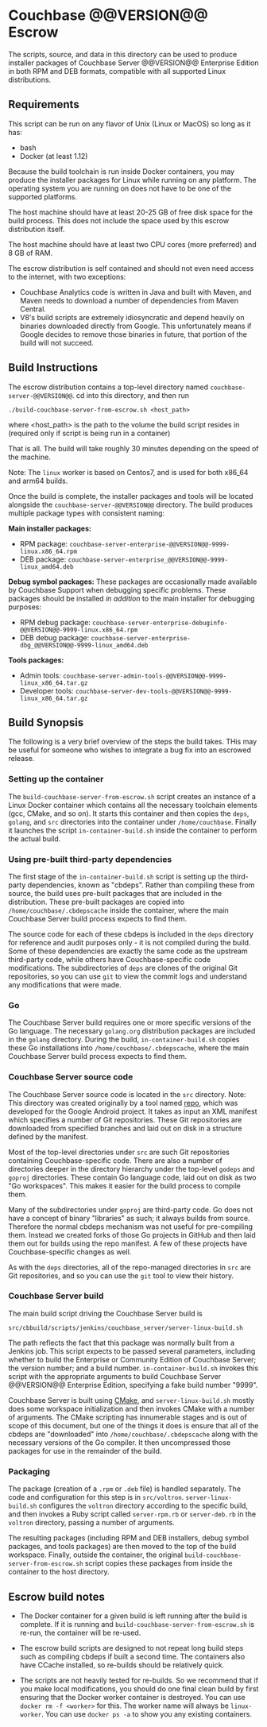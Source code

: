 # Couchbase @@VERSION@@ Escrow

The scripts, source, and data in this directory can be used to produce
installer packages of Couchbase Server @@VERSION@@ Enterprise Edition
in both RPM and DEB formats, compatible with all supported Linux
distributions.

## Requirements

This script can be run on any flavor of Unix (Linux or MacOS) so long
as it has:

- bash
- Docker (at least 1.12)

Because the build toolchain is run inside Docker containers, you may
produce the installer packages for Linux while running on any platform.
The operating system you are running on does not have to be one of the
supported platforms.

The host machine should have at least 20-25 GB of free disk space for
the build process. This does not include the space used by this escrow
distribution itself.

The host machine should have at least two CPU cores (more preferred) and
8 GB of RAM.

The escrow distribution is self contained and should not even need access
to the internet, with two exceptions:

- Couchbase Analytics code is written in Java and built with Maven,
  and Maven needs to download a number of dependencies from Maven
  Central.
- V8's build scripts are extremely idiosyncratic and depend heavily on
  binaries downloaded directly from Google. This unfortunately means
  if Google decides to remove those binaries in future, that portion
  of the build will not succeed.

## Build Instructions

The escrow distribution contains a top-level directory named
`couchbase-server-@@VERSION@@`. cd into this directory, and then run

    ./build-couchbase-server-from-escrow.sh <host_path>

where <host_path> is the path to the volume the build script resides in
(required only if script is being run in a container)

That is all. The build will take roughly 30 minutes depending on the
speed of the machine.

Note: The `linux` worker is based on Centos7, and is used for both x86_64
and arm64 builds.

Once the build is complete, the installer packages and tools will be located
alongside the `couchbase-server-@@VERSION@@` directory. The build produces
multiple package types with consistent naming:

**Main installer packages:**
- RPM package:
  `couchbase-server-enterprise-@@VERSION@@-9999-linux.x86_64.rpm`
- DEB package:
  `couchbase-server-enterprise_@@VERSION@@-9999-linux_amd64.deb`

**Debug symbol packages:**
These packages are occasionally made available by Couchbase Support when
debugging specific problems. These packages should be installed _in addition_
to the main installer for debugging purposes:
- RPM debug package:
  `couchbase-server-enterprise-debuginfo-@@VERSION@@-9999-linux.x86_64.rpm`
- DEB debug package:
  `couchbase-server-enterprise-dbg_@@VERSION@@-9999-linux_amd64.deb`

**Tools packages:**
- Admin tools:
  `couchbase-server-admin-tools-@@VERSION@@-9999-linux_x86_64.tar.gz`
- Developer tools:
  `couchbase-server-dev-tools-@@VERSION@@-9999-linux_x86_64.tar.gz`

## Build Synopsis

The following is a very brief overview of the steps the build takes. THis
may be useful for someone who wishes to integrate a bug fix into an
escrowed release.

### Setting up the container

The `build-couchbase-server-from-escrow.sh` script creates an instance
of a Linux Docker container which contains all the necessary
toolchain elements (gcc, CMake, and so on). It starts this
container and then copies the `deps`, `golang`, and `src` directories into
the container under `/home/couchbase`. Finally it launches the script
`in-container-build.sh` inside the container to perform the actual build.

### Using pre-built third-party dependencies

The first stage of the `in-container-build.sh` script is setting up the
third-party dependencies, known as "cbdeps". Rather than compiling these
from source, the build uses pre-built packages that are included in the
distribution. These pre-built packages are copied into
`/home/couchbase/.cbdepscache` inside the container, where the main
Couchbase Server build process expects to find them.

The source code for each of these cbdeps is included in the `deps` directory
for reference and audit purposes only - it is not compiled during the build.
Some of these dependencies are exactly the same code as the upstream
third-party code, while others have Couchbase-specific code modifications.
The subdirectories of `deps` are clones of the original Git repositories,
so you can use `git` to view the commit logs and understand any modifications
that were made.

### Go

The Couchbase Server build requires one or more specific versions of the Go
language. The necessary `golang.org` distribution packages are included in
the `golang` directory. During the build, `in-container-build.sh` copies
these Go installations into `/home/couchbase/.cbdepscache`, where the main
Couchbase Server build process expects to find them.

### Couchbase Server source code

The Couchbase Server source code is located in the `src` directory.
Note: This directory was created originally by a tool named
[repo](https://source.android.com/docs/setup/download#repo), which
was developed for the Google Android project. It takes as input an
XML manifest which specifies a number of Git repositories. These
Git repositories are downloaded from specified branches and laid out
on disk in a structure defined by the manifest.

Most of the top-level directories under `src` are such Git repositories
containing Couchbase-specific code. There are also a number of
directories deeper in the directory hierarchy under the top-level
`godeps` and `goproj` directories. These contain Go language code, laid
out on disk as two "Go workspaces". This makes it easier for the build
process to compile them.

Many of the subdirectories under `goproj` are third-party code. Go
does not have a concept of binary "libraries" as such; it always builds
from source. Therefore the normal cbdeps mechanism was not useful for
pre-compiling them. Instead we created forks of those Go projects in
GitHub and then laid them out for builds using the repo manifest. A
few of these projects have Couchbase-specific changes as well.

As with the `deps` directories, all of the repo-managed directories in
`src` are Git repositories, and so you can use the `git` tool to view
their history.

### Couchbase Server build

The main build script driving the Couchbase Server build is

    src/cbbuild/scripts/jenkins/couchbase_server/server-linux-build.sh

The path reflects the fact that this package was normally built from
a Jenkins job. This script expects to be passed several parameters,
including whether to build the Enterprise or Community Edition of
Couchbase Server; the version number; and a build number.
`in-container-build.sh` invokes this script with the appropriate arguments
to build Couchbase Server @@VERSION@@ Enterprise Edition, specifying a fake
build number "9999".

Couchbase Server is built using [CMake](https://cmake.org/), and
`server-linux-build.sh` mostly does some workspace initialization and
then invokes CMake with a number of arguments. The CMake scripting
has innumerable stages and is out of scope of this document, but one
of the things it does is ensure that all of the cbdeps are "downloaded"
into `/home/couchbase/.cbdepscache` along with the necessary versions
of the Go compiler. It then uncompressed those packages for use in the
remainder of the build.

### Packaging

The package (creation of a `.rpm` or `.deb` file) is handled separately.
The code and configuration for this step is in `src/voltron`.
`server-linux-build.sh` configures the `voltron` directory according to
the specific build, and then invokes a Ruby script called `server-rpm.rb`
or `server-deb.rb` in the `voltron` directory, passing a number of
arguments.

The resulting packages (including RPM and DEB installers, debug symbol
packages, and tools packages) are then moved to the top of the build
workspace. Finally, outside the container, the original
`build-couchbase-server-from-escrow.sh` script copies these packages
from inside the container to the host directory.

## Escrow build notes

- The Docker container for a given build is left running after the build
  is complete. If it is running and `build-couchbase-server-from-escrow.sh`
  is re-run, the container will be re-used.

- The escrow build scripts are designed to not repeat long build steps
  such as compiling cbdeps if built a second time. The containers also
  have CCache installed, so re-builds should be relatively quick.

- The scripts are not heavily tested for re-builds. So we
  recommend that if you make local modifications, you should do one final
  clean build by first ensuring that the Docker worker container is
  destroyed. You can use `docker rm -f <worker>` for this. The worker
  name will always be `linux-worker`. You can use `docker ps -a` to
  show you any existing containers.
